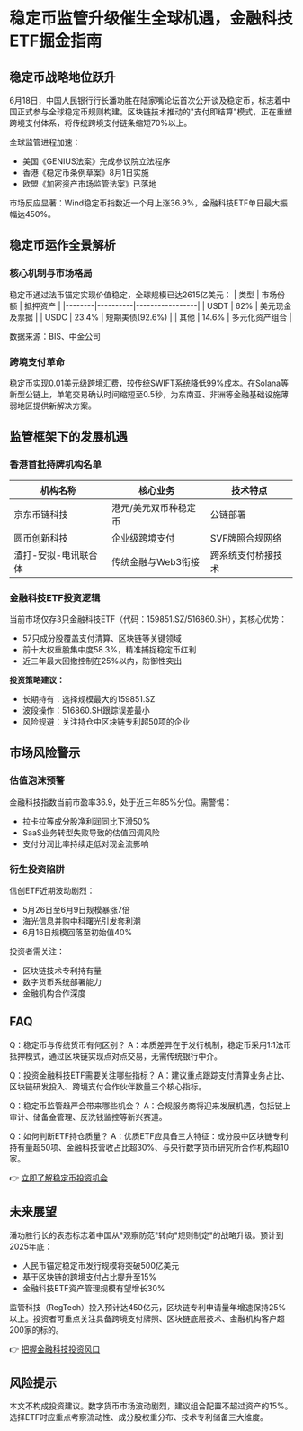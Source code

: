 # 稳定币监管升级催生全球机遇，金融科技ETF掘金指南

## 稳定币战略地位跃升

6月18日，中国人民银行行长潘功胜在陆家嘴论坛首次公开谈及稳定币，标志着中国正式参与全球稳定币规则构建。区块链技术推动的"支付即结算"模式，正在重塑跨境支付体系，将传统跨境支付链条缩短70%以上。

全球监管进程加速：
- 美国《GENIUS法案》完成参议院立法程序
- 香港《稳定币条例草案》8月1日实施
- 欧盟《加密资产市场监管法案》已落地

市场反应显著：Wind稳定币指数近一个月上涨36.9%，金融科技ETF单日最大振幅达450%。

## 稳定币运作全景解析

### 核心机制与市场格局
稳定币通过法币锚定实现价值稳定，全球规模已达2615亿美元：
| 类型   | 市场份额 | 抵押资产        |
|--------|----------|-----------------|
| USDT   | 62%      | 美元现金及票据  |
| USDC   | 23.4%    | 短期美债(92.6%) |
| 其他   | 14.6%    | 多元化资产组合  |

数据来源：BIS、中金公司

### 跨境支付革命
稳定币实现0.01美元级跨境汇费，较传统SWIFT系统降低99%成本。在Solana等新型公链上，单笔交易确认时间缩短至0.5秒，为东南亚、非洲等金融基础设施薄弱地区提供新解决方案。

## 监管框架下的发展机遇

### 香港首批持牌机构名单
| 机构名称               | 核心业务                | 技术特点                |
|------------------------|-------------------------|-------------------------|
| 京东币链科技           | 港元/美元双币种稳定币   | 公链部署                |
| 圆币创新科技           | 企业级跨境支付          | SVF牌照合规网络         |
| 渣打-安拟-电讯联合体   | 传统金融与Web3衔接      | 跨系统支付桥接技术      |

### 金融科技ETF投资逻辑
当前市场仅存3只金融科技ETF（代码：159851.SZ/516860.SH），其核心优势：
- 57只成分股覆盖支付清算、区块链等关键领域
- 前十大权重股集中度58.3%，精准捕捉稳定币红利
- 近三年最大回撤控制在25%以内，防御性突出

**投资策略建议：**
- 长期持有：选择规模最大的159851.SZ
- 波段操作：516860.SH跟踪误差最小
- 风险规避：关注持仓中区块链专利超50项的企业

## 市场风险警示

### 估值泡沫预警
金融科技指数当前市盈率36.9，处于近三年85%分位。需警惕：
- 拉卡拉等成分股净利润同比下滑50%
- SaaS业务转型失败导致的估值回调风险
- 支付分润比率持续走低对现金流影响

### 衍生投资陷阱
信创ETF近期波动剧烈：
- 5月26日至6月9日规模暴涨7倍
- 海光信息并购中科曙光引发套利潮
- 6月16日规模回落至初始值40%

投资者需关注：
- 区块链技术专利持有量
- 数字货币系统部署能力
- 金融机构合作深度

## FAQ

Q：稳定币与传统货币有何区别？
A：本质差异在于发行机制，稳定币采用1:1法币抵押模式，通过区块链实现点对点交易，无需传统银行中介。

Q：投资金融科技ETF需要关注哪些指标？
A：建议重点跟踪支付清算业务占比、区块链研发投入、跨境支付合作伙伴数量三个核心指标。

Q：稳定币监管趋严会带来哪些机会？
A：合规服务商将迎来发展机遇，包括链上审计、储备金管理、反洗钱监控等新兴赛道。

Q：如何判断ETF持仓质量？
A：优质ETF应具备三大特征：成分股中区块链专利持有量超50项、金融科技营收占比超30%、与央行数字货币研究所合作机构超10家。

👉 [立即了解稳定币投资机会](https://bit.ly/okx_welcome)

## 未来展望

潘功胜行长的表态标志着中国从"观察防范"转向"规则制定"的战略升级。预计到2025年底：
- 人民币锚定稳定币发行规模将突破500亿美元
- 基于区块链的跨境支付占比提升至15%
- 金融科技ETF资产管理规模有望增长30%

监管科技（RegTech）投入预计达450亿元，区块链专利申请量年增速保持25%以上。投资者可重点关注具备跨境支付牌照、区块链底层技术、金融机构客户超200家的标的。

👉 [把握金融科技投资风口](https://bit.ly/okx_welcome)

## 风险提示
本文不构成投资建议。数字货币市场波动剧烈，建议组合配置不超过资产的15%。选择ETF时应重点考察流动性、成分股权重分布、技术专利储备三大维度。